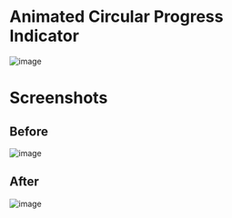 # Animated Circular Progress Indicator

![image](https://user-images.githubusercontent.com/72864817/170961576-1833a154-455c-45ee-84f4-02fe929fe54f.png)

# Screenshots

## Before

![image](https://user-images.githubusercontent.com/72864817/171851359-e9da29b3-b3a2-4d76-ab17-b73d61f23a80.png)


## After

![image](https://user-images.githubusercontent.com/72864817/171851258-072799a0-30cf-4e83-be46-856720c9713e.png)

